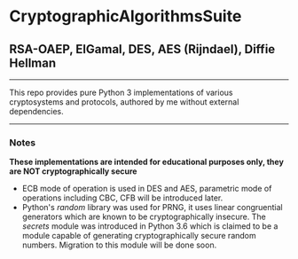 # CryptographicAlgorithmsSuite
<h2>RSA-OAEP, ElGamal, DES, AES (Rijndael), Diffie Hellman</h2>
<hr />
This repo provides pure Python 3 implementations of various cryptosystems and protocols, authored by me without external dependencies.
<hr />
<h3>Notes</h3>
<b>These implementations are intended for educational purposes only, they are NOT cryptographically secure</b>
<ul>
  <li>
ECB mode of operation is used in DES and AES, parametric mode of operations including CBC, CFB will be introduced later.
  </li>
  <li>
Python's <i>random</i> library was used for PRNG, it uses linear congruential generators which are known to be cryptographically insecure. The <i>secrets</i> module was introduced in Python 3.6 which is claimed to be a module capable of generating cryptographically secure random numbers. Migration to this module will be done soon.
  </li>

